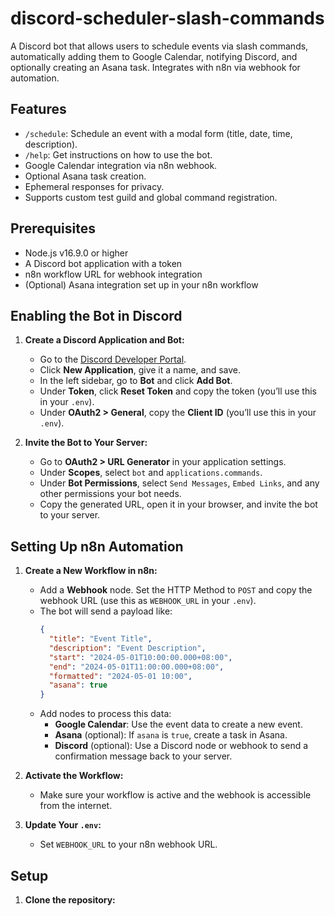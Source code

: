 # discord-scheduler-slash-commands

A Discord bot that allows users to schedule events via slash commands, automatically adding them to Google Calendar, notifying Discord, and optionally creating an Asana task. Integrates with n8n via webhook for automation.

## Features

- `/schedule`: Schedule an event with a modal form (title, date, time, description).
- `/help`: Get instructions on how to use the bot.
- Google Calendar integration via n8n webhook.
- Optional Asana task creation.
- Ephemeral responses for privacy.
- Supports custom test guild and global command registration.

## Prerequisites

- Node.js v16.9.0 or higher
- A Discord bot application with a token
- n8n workflow URL for webhook integration
- (Optional) Asana integration set up in your n8n workflow

## Enabling the Bot in Discord

1. **Create a Discord Application and Bot:**
   - Go to the [Discord Developer Portal](https://discord.com/developers/applications).
   - Click **New Application**, give it a name, and save.
   - In the left sidebar, go to **Bot** and click **Add Bot**.
   - Under **Token**, click **Reset Token** and copy the token (you’ll use this in your `.env`).
   - Under **OAuth2 > General**, copy the **Client ID** (you’ll use this in your `.env`).

2. **Invite the Bot to Your Server:**
   - Go to **OAuth2 > URL Generator** in your application settings.
   - Under **Scopes**, select `bot` and `applications.commands`.
   - Under **Bot Permissions**, select `Send Messages`, `Embed Links`, and any other permissions your bot needs.
   - Copy the generated URL, open it in your browser, and invite the bot to your server.


## Setting Up n8n Automation

1. **Create a New Workflow in n8n:**
   - Add a **Webhook** node. Set the HTTP Method to `POST` and copy the webhook URL (use this as `WEBHOOK_URL` in your `.env`).
   - The bot will send a payload like:
     ```json
     {
       "title": "Event Title",
       "description": "Event Description",
       "start": "2024-05-01T10:00:00.000+08:00",
       "end": "2024-05-01T11:00:00.000+08:00",
       "formatted": "2024-05-01 10:00",
       "asana": true
     }
     ```
   - Add nodes to process this data:
     - **Google Calendar**: Use the event data to create a new event.
     - **Asana** (optional): If `asana` is `true`, create a task in Asana.
     - **Discord** (optional): Use a Discord node or webhook to send a confirmation message back to your server.

2. **Activate the Workflow:**
   - Make sure your workflow is active and the webhook is accessible from the internet.

3. **Update Your `.env`:**
   - Set `WEBHOOK_URL` to your n8n webhook URL.

## Setup

1. **Clone the repository:**
   ```